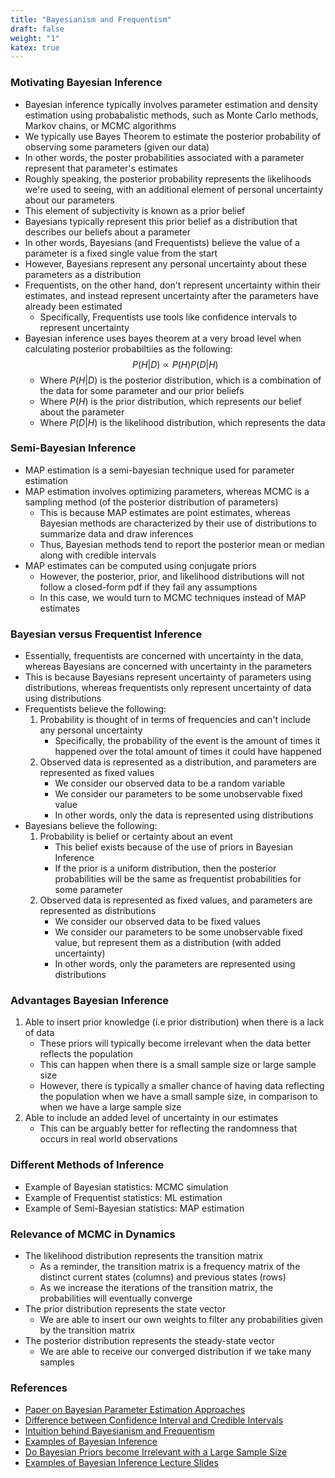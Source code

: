 ```yaml
---
title: "Bayesianism and Frequentism"
draft: false
weight: "1"
katex: true
---
```


### Motivating Bayesian Inference
- Bayesian inference typically involves parameter estimation and density estimation using probabalistic methods, such as Monte Carlo methods, Markov chains, or MCMC algorithms
- We typically use Bayes Theorem to estimate the posterior probability of observing some parameters (given our data)
- In other words, the poster probabilities associated with a parameter represent that parameter's estimates
- Roughly speaking, the posterior probability represents the likelihoods we're used to seeing, with an additional element of personal uncertainty about our parameters
- This element of subjectivity is known as a prior belief
- Bayesians typically represent this prior belief as a distribution that describes our beliefs about a parameter
- In other words, Bayesians (and Frequentists) believe the value of a parameter is a fixed single value from the start
- However, Bayesians represent any personal uncertainty about these parameters as a distribution
- Frequentists, on the other hand, don't represent uncertainty within their estimates, and instead represent uncertainty after the parameters have already been estimated
	- Specifically, Frequentists use tools like confidence intervals to represent uncertainty
- Bayesian inference uses bayes theorem at a very broad level when calculating posterior probabiltiies as the following:
$$ P(H|D) \propto P(H)P(D|H) $$
	- Where $P(H|D)$ is the posterior distribution, which is a combination of the data for some parameter and our prior beliefs
	- Where $P(H)$ is the prior distribution, which represents our belief about the parameter
	- Where $P(D|H)$ is the likelihood distribution, which represents the data

### Semi-Bayesian Inference
- MAP estimation is a semi-bayesian technique used for parameter estimation
- MAP estimation involves optimizing parameters, whereas MCMC is a sampling method (of the posterior distribution of parameters)
	- This is because MAP estimates are point estimates, whereas Bayesian methods are characterized by their use of distributions to summarize data and draw inferences
	- Thus, Bayesian methods tend to report the posterior mean or median along with credible intervals
- MAP estimates can be computed using conjugate priors
	- However, the posterior, prior, and likelihood distributions will not follow a closed-form pdf if they fail any assumptions
	- In this case, we would turn to MCMC techniques instead of MAP estimates

### Bayesian versus Frequentist Inference
- Essentially, frequentists are concerned with uncertainty in the data, whereas Bayesians are concerned with uncertainty in the parameters
- This is because Bayesians represent uncertainty of parameters using distributions, whereas frequentists only represent uncertainty of data using distributions
- Frequentists believe the following:
	1. Probability is thought of in terms of frequencies and can't include any personal uncertainty
		- Specifically, the probability of the event is the amount of times it happened over the total amount of times it could have happened
	2. Observed data is represented as a distribution, and parameters are represented as fixed values
		- We consider our observed data to be a random variable
		- We consider our parameters to be some unobservable fixed value
		- In other words, only the data is represented using distributions
- Bayesians believe the following:
	1. Probability is belief or certainty about an event
		- This belief exists because of the use of priors in Bayesian Inference
		- If the prior is a uniform distribution, then the posterior probabilities will be the same as frequentist probabilities for some parameter
	2. Observed data is represented as fixed values, and parameters are represented as distributions
		- We consider our observed data to be fixed values
		- We consider our parameters to be some unobservable fixed value, but represent them as a distribution (with added uncertainty)
		- In other words, only the parameters are represented using distributions

### Advantages Bayesian Inference
1. Able to insert prior knowledge (i.e prior distribution) when there is a lack of data
	- These priors will typically become irrelevant when the data better reflects the population
	- This can happen when there is a small sample size or large sample size
	- However, there is typically a smaller chance of having data reflecting the population when we have a small sample size, in comparison to when we have a large sample size
2. Able to include an added level of uncertainty in our estimates
	- This can be arguably better for reflecting the randomness that occurs in real world observations

### Different Methods of Inference
- Example of Bayesian statistics: MCMC simulation
- Example of Frequentist statistics: ML estimation
- Example of Semi-Bayesian statistics: MAP estimation

### Relevance of MCMC in Dynamics
- The likelihood distribution represents the transition matrix
	- As a reminder, the transition matrix is a frequency matrix of the distinct current states (columns) and previous states (rows)
	- As we increase the iterations of the transition matrix, the probabilities will eventually converge
- The prior distribution represents the state vector
	- We are able to insert our own weights to filter any probabilities given by the transition matrix
- The posterior distribution represents the steady-state vector
	- We are able to receive our converged distribution if we take many samples

### References
- [Paper on Bayesian Parameter Estimation Approaches](https://www.sciencedirect.com/topics/computer-science/posterior-probability)
- [Difference between Confidence Interval and Credible Intervals](https://stats.stackexchange.com/questions/2272/whats-the-difference-between-a-confidence-interval-and-a-credible-interval/2287#2287)
- [Intuition behind Bayesianism and Frequentism](https://stats.stackexchange.com/questions/22/bayesian-and-frequentist-reasoning-in-plain-english)
- [Examples of Bayesian Inference](https://frnsys.com/ai_notes/foundations/bayesian_statistics.html)
- [Do Bayesian Priors become Irrelevant with a Large Sample Size](https://stats.stackexchange.com/questions/200982/do-bayesian-priors-become-irrelevant-with-large-sample-size)
- [Examples of Bayesian Inference Lecture Slides](http://www.svcl.ucsd.edu/courses/ece271A/handouts/BayesIntro.pdf)

